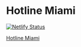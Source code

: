 # Hotline Miami

[![Netlify Status](https://api.netlify.com/api/v1/badges/fe331003-82fd-4129-b646-e1df09e39366/deploy-status)](https://app.netlify.com/sites/hotline-miami/deploys)

[Hotline Miami](https://hotline-miami.netlify.com/)
